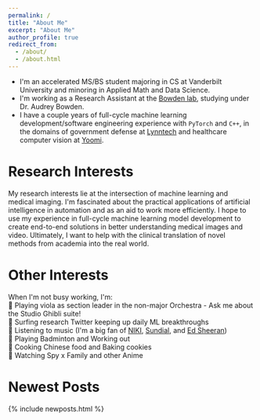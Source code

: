 ```yaml
---
permalink: /
title: "About Me"
excerpt: "About Me"
author_profile: true
redirect_from: 
  - /about/
  - /about.html
---
```


* I'm an accelerated MS/BS student majoring in CS at Vanderbilt University and minoring in Applied Math and Data Science.
* I'm working as a Research Assistant at the [Bowden lab](https://lab.vanderbilt.edu/bowdenlab/), studying under Dr. Audrey Bowden.
* I have a couple years of full-cycle machine learning development/software engineering experience with `PyTorch` and `C++`, in the domains of government defense at [Lynntech](https://www.lynntech.com/) and healthcare computer vision at [Yoomi](https://yoomi.health/).

# Research Interests
My research interests lie at the intersection of machine learning and medical imaging. I'm fascinated about the practical applications of artificial intelligence in automation and as an aid to work more efficiently. I hope to use my experience in full-cycle machine learning model development to create end-to-end solutions in better understanding medical images and video. Ultimately, I want to help with the clinical translation of novel methods from academia into the real world. 
# Other Interests
When I'm not busy working, I'm:\
🎻 Playing viola as section leader in the non-major Orchestra - Ask me about the Studio Ghibli suite!\
🤖 Surfing research Twitter keeping up daily ML breakthroughs\
🎵 Listening to music (I'm a big fan of [NIKI](https://open.spotify.com/playlist/37i9dQZF1DWT47jrFbmL3z?si=e0134c75caa14969), [Sundial](https://open.spotify.com/playlist/0XzQPRIVtZxCEaqmNRN8cs?si=dc8d6700d92c4f9c), and [Ed Sheeran](https://open.spotify.com/playlist/37i9dQZF1DWWxPM4nWdhyI?si=6d5cf70ceaa64a05))\
🏸 Playing Badminton and Working out \
🥡 Cooking Chinese food and Baking cookies\
🍥 Watching Spy x Family and other Anime

# Newest Posts
{% include newposts.html %}
